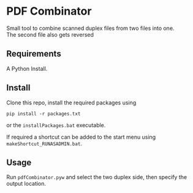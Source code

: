 # PDF Combinator
Small tool to combine scanned duplex files from two files into one.<br>
The second file also gets reversed

## Requirements
A Python Install.

## Install
Clone this repo, install the required packages using
```
pip install -r packages.txt
```
or the `installPackages.bat` executable.

If required a shortcut can be added to the start menu using `makeShortcut_RUNASADMIN.bat`.

## Usage
Run `pdfCombinator.pyw` and select the two duplex side, then specify the output location.